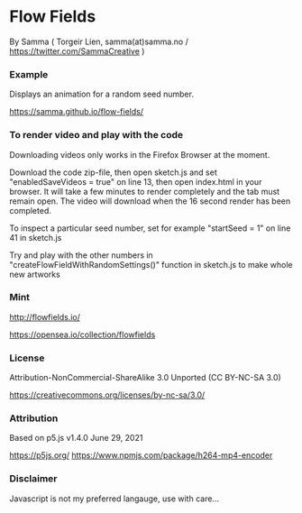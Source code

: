 # Flow Fields
By Samma ( Torgeir Lien, samma(at)samma.no / https://twitter.com/SammaCreative )

### Example

Displays an animation for a random seed number.

https://samma.github.io/flow-fields/

### To render video and play with the code

Downloading videos only works in the Firefox Browser at the moment. 

Download the code zip-file, then open sketch.js and set "enabledSaveVideos = true" on line 13, then open index.html in your browser. It will take a few minutes to render completely and the tab must remain open. The video will download when the 16 second render has been completed.

To inspect a particular seed number, set for example "startSeed = 1" on line 41 in sketch.js

Try and play with the other numbers in "createFlowFieldWithRandomSettings()" function in sketch.js to make whole new artworks 

### Mint

http://flowfields.io/

https://opensea.io/collection/flowfields

### License 

Attribution-NonCommercial-ShareAlike 3.0 Unported (CC BY-NC-SA 3.0) 

https://creativecommons.org/licenses/by-nc-sa/3.0/

### Attribution

Based on p5.js v1.4.0 June 29, 2021

https://p5js.org/
https://www.npmjs.com/package/h264-mp4-encoder

### Disclaimer

Javascript is not my preferred langauge, use with care... 
